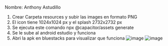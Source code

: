 Nombre: Anthony Astudillo
1. Crear Carpeta resources y subir las images en formato PNG 
2. El icon tiene 1024x1024 px y el splash 2732x2732 px
3. Se ejecuta este comando npx @capacitor/assets generate
4. Se le sube al android estudio y funciona
5. Abri la apk en bluestacks para visualizar que funciona
![image](https://github.com/user-attachments/assets/6e4db4db-487c-48d6-9c79-9e571a3f428e)
![image](https://github.com/user-attachments/assets/ff5458d8-76b9-45c4-b512-7c988568cc51)

